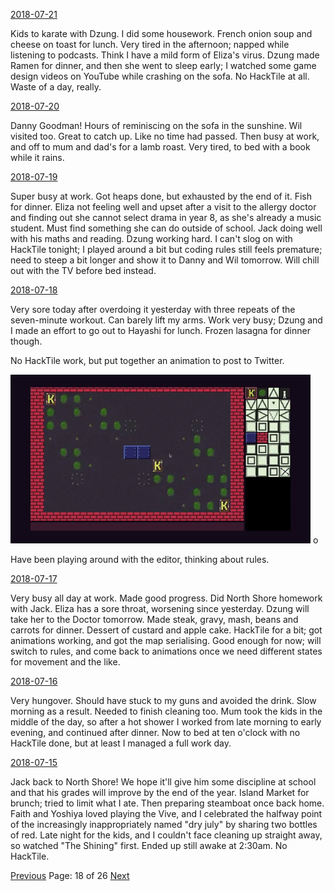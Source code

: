 [2018-07-21](/diary/2018/07/21.md)

Kids to karate with Dzung. I did some housework. French onion soup and cheese on toast for lunch. Very tired in the afternoon; napped while listening to podcasts. Think I have a mild form of Eliza's virus. Dzung made Ramen for dinner, and then she went to sleep early; I watched some game design videos on YouTube while crashing on the sofa. No HackTile at all. Waste of a day, really.

[2018-07-20](/diary/2018/07/20.md)

Danny Goodman! Hours of reminiscing on the sofa in the sunshine. Wil visited too. Great to catch up. Like no time had passed. Then busy at work, and off to mum and dad's for a lamb roast. Very tired, to bed with a book while it rains.

[2018-07-19](/diary/2018/07/19.md)

Super busy at work. Got heaps done, but exhausted by the end of it. Fish for dinner. Eliza not feeling well and upset after a visit to the allergy doctor and finding out she cannot select drama in year 8, as she's already a music student. Must find something she can do outside of school. Jack doing well with his maths and reading. Dzung working hard. I can't slog on with HackTile tonight; I played around a bit but coding rules still feels premature; need to steep a bit longer and show it to Danny and Wil tomorrow. Will chill out with the TV before bed instead.

[2018-07-18](/diary/2018/07/18.md)

Very sore today after overdoing it yesterday with three repeats of the seven-minute workout. Can barely lift my arms. Work very busy; Dzung and I made an effort to go out to Hayashi for lunch. Frozen lasagna for dinner though.

No HackTile work, but put together an animation to post to Twitter.

![Animation Demo](/diary/assets/hacktile1.gif) o

Have been playing around with the editor, thinking about rules.

[2018-07-17](/diary/2018/07/17.md)

Very busy all day at work. Made good progress. Did North Shore homework with Jack. Eliza has a sore throat, worsening since yesterday. Dzung will take her to the Doctor tomorrow. Made steak, gravy, mash, beans and carrots for dinner. Dessert of custard and apple cake. HackTile for a bit; got animations working, and got the map serialising. Good enough for now; will switch to rules, and come back to animations once we need different states for movement and the like.

[2018-07-16](/diary/2018/07/16.md)

Very hungover. Should have stuck to my guns and avoided the drink. Slow morning as a result. Needed to finish cleaning too. Mum took the kids in the middle of the day, so after a hot shower I worked from late morning to early evening, and continued after dinner. Now to bed at ten o'clock with no HackTile done, but at least I managed a full work day.

[2018-07-15](/diary/2018/07/15.md)

Jack back to North Shore! We hope it'll give him some discipline at school and that his grades will improve by the end of the year. Island Market for brunch; tried to limit what I ate. Then preparing steamboat once back home. Faith and Yoshiya loved playing the Vive, and I celebrated the halfway point of the increasingly inappropriately named "dry july" by sharing two bottles of red. Late night for the kids, and I couldn't face cleaning up straight away, so watched "The Shining" first. Ended up still awake at 2:30am. No HackTile.

[Previous](/diary/page17) Page: 18 of 26 [Next](/diary/page19)
